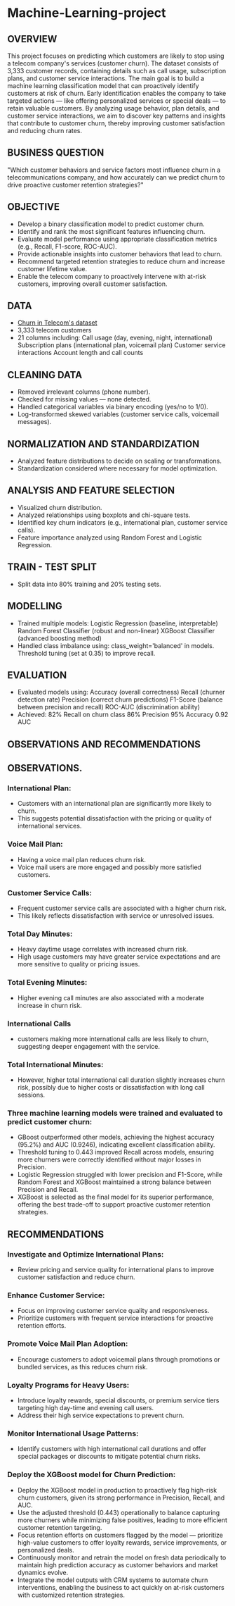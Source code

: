 # Machine-Learning-project
## OVERVIEW
This project focuses on predicting which customers are likely to stop using a telecom company's services (customer churn). The dataset consists of 3,333 customer records, containing details such as call usage, subscription plans, and customer service interactions.
The main goal is to build a machine learning classification model that can proactively identify customers at risk of churn. Early identification enables the company to take targeted actions — like offering personalized services or special deals — to retain valuable customers.
By analyzing usage behavior, plan details, and customer service interactions, we aim to discover key patterns and insights that contribute to customer churn, thereby improving customer satisfaction and reducing churn rates.

## BUSINESS QUESTION 
"Which customer behaviors and service factors most influence churn in a telecommunications company, and how accurately can we predict churn to drive proactive customer retention strategies?"
## OBJECTIVE
- Develop a binary classification model to predict customer churn.
- Identify and rank the most significant features influencing churn.
- Evaluate model performance using appropriate classification metrics (e.g., Recall, F1-score, ROC-AUC).
- Provide actionable insights into customer behaviors that lead to churn.
- Recommend targeted retention strategies to reduce churn and increase customer lifetime value.
- Enable the telecom company to proactively intervene with at-risk customers, improving overall customer satisfaction.
 ## DATA 
 - [Churn in Telecom's dataset](https://www.kaggle.com/datasets/becksddf/churn-in-telecoms-dataset?resource=download)
 - 3,333 telecom customers
 - 21 columns including:
   Call usage (day, evening, night, international)
   Subscription plans (international plan, voicemail plan)
   Customer service interactions
   Account length and call counts
## CLEANING DATA
- Removed irrelevant columns (phone number).
- Checked for missing values — none detected.
- Handled categorical variables via binary encoding (yes/no to 1/0).
- Log-transformed skewed variables (customer service calls, voicemail messages).
## NORMALIZATION AND STANDARDIZATION
- Analyzed feature distributions to decide on scaling or transformations.
- Standardization considered where necessary for model optimization.
## ANALYSIS AND FEATURE SELECTION
- Visualized churn distribution.
- Analyzed relationships using boxplots and chi-square tests.
- Identified key churn indicators (e.g., international plan, customer service calls).
- Feature importance analyzed using Random Forest and Logistic Regression.
## TRAIN - TEST SPLIT
- Split data into 80% training and 20% testing sets.
## MODELLING
- Trained multiple models:
  Logistic Regression (baseline, interpretable)
  Random Forest Classifier (robust and non-linear)
  XGBoost Classifier (advanced boosting method)
- Handled class imbalance using:
  class_weight='balanced' in models.
  Threshold tuning (set at 0.35) to improve recall.
## EVALUATION
- Evaluated models using:
  Accuracy (overall correctness)
  Recall (churner detection rate)
  Precision (correct churn predictions)
  F1-Score (balance between precision and recall)
  ROC-AUC (discrimination ability)
- Achieved:
  82% Recall on churn class
  86% Precision
  95% Accuracy
  0.92 AUC
## OBSERVATIONS AND RECOMMENDATIONS
## OBSERVATIONS.
### International Plan:
- Customers with an international plan are significantly more likely to churn.
- This suggests potential dissatisfaction with the pricing or quality of international services.
### Voice Mail Plan:
- Having a voice mail plan reduces churn risk.
- Voice mail users are more engaged and possibly more satisfied customers.
### Customer Service Calls:
- Frequent customer service calls are associated with a higher churn risk.
- This likely reflects dissatisfaction with service or unresolved issues.
### Total Day Minutes:
- Heavy daytime usage correlates with increased churn risk.
- High usage customers may have greater service expectations and are more sensitive to quality or pricing issues.
### Total Evening Minutes:
- Higher evening call minutes are also associated with a moderate increase in churn risk.
### International Calls
- customers making more international calls are less likely to churn, suggesting deeper engagement with the service.
### Total International Minutes:
- However, higher total international call duration slightly increases churn risk, possibly due to higher costs or dissatisfaction with long call sessions.
### Three machine learning models were trained and evaluated to predict customer churn:
- GBoost outperformed other models, achieving the highest accuracy (95.2%) and AUC (0.9246), indicating excellent classification ability.
- Threshold tuning to 0.443 improved Recall across models, ensuring more churners were correctly identified without major losses in Precision.
- Logistic Regression struggled with lower precision and F1-Score, while Random Forest and XGBoost maintained a strong balance between Precision and Recall.
- XGBoost is selected as the final model for its superior performance, offering the best trade-off to support proactive customer retention strategies.
## RECOMMENDATIONS
### Investigate and Optimize International Plans:
- Review pricing and service quality for international plans to improve customer satisfaction and reduce churn.
### Enhance Customer Service:
- Focus on improving customer service quality and responsiveness.
- Prioritize customers with frequent service interactions for proactive retention efforts.
### Promote Voice Mail Plan Adoption:
- Encourage customers to adopt voicemail plans through promotions or bundled services, as this reduces churn risk.
### Loyalty Programs for Heavy Users:
- Introduce loyalty rewards, special discounts, or premium service tiers targeting high day-time and evening call users.
- Address their high service expectations to prevent churn.
### Monitor International Usage Patterns:
- Identify customers with high international call durations and offer special packages or discounts to mitigate potential churn risks.
### Deploy the XGBoost model for Churn Prediction:
- Deploy the XGBoost model in production to proactively flag high-risk churn customers, given its strong performance in Precision, Recall, and AUC.
- Use the adjusted threshold (0.443) operationally to balance capturing more churners while minimizing false positives, leading to more efficient customer retention targeting.
- Focus retention efforts on customers flagged by the model — prioritize high-value customers to offer loyalty rewards, service improvements, or personalized deals.
- Continuously monitor and retrain the model on fresh data periodically to maintain high prediction accuracy as customer behaviors and market dynamics evolve.
- Integrate the model outputs with CRM systems to automate churn interventions, enabling the business to act quickly on at-risk customers with customized retention strategies.